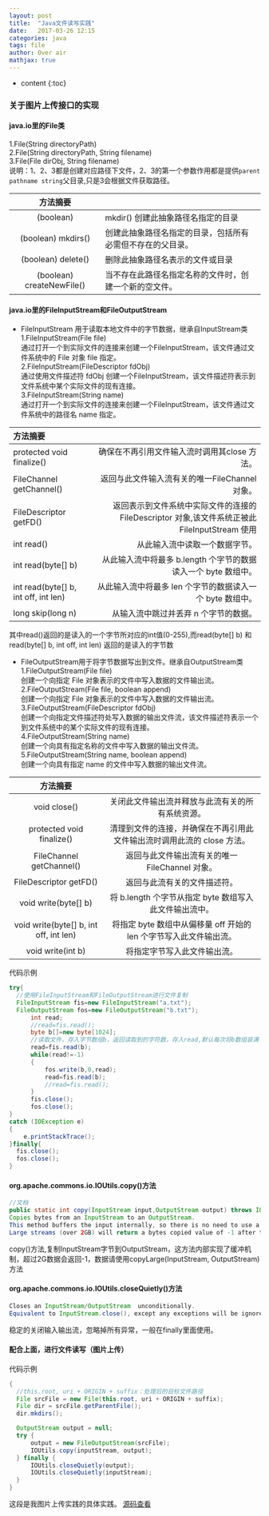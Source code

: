 ```yaml
---
layout: post
title:  "Java文件读写实践"
date:   2017-03-26 12:15
categories: java
tags: file
author: Over air
mathjax: true
---
```

* content
{:toc}

### 关于图片上传接口的实现
#### java.io里的File类
1.File(String directoryPath) <br/>
2.File(String directoryPath, String filename) <br/>
3.File(File dirObj, String filename) <br/>
说明：1、2、3都是创建对应路径下文件，2、3的第一个参数作用都是提供`parent pathname string`父目录,只是3会根据文件获取路径。

|方法摘要                     |                                 |
|:--------------------------:|:--------------------------------|
|(boolean)                   | mkdir() 创建此抽象路径名指定的目录|
|(boolean) mkdirs()          | 创建此抽象路径名指定的目录，包括所有必需但不存在的父目录。|
|(boolean) delete()          | 删除此抽象路径名表示的文件或目录|
|(boolean) createNewFile()   | 当不存在此路径名指定名称的文件时，创建一个新的空文件。|

#### java.io里的FileInputStream和FileOutputStream
* FileInputStream 用于读取本地文件中的字节数据，继承自InputStream类  <br/>
1.FileInputStream(File file) <br/>
          通过打开一个到实际文件的连接来创建一个FileInputStream，该文件通过文件系统中的 File 对象 file 指定。 <br/>
2.FileInputStream(FileDescriptor fdObj) <br/>
          通过使用文件描述符 fdObj 创建一个FileInputStream，该文件描述符表示到文件系统中某个实际文件的现有连接。 <br/>
3.FileInputStream(String name) <br/>
          通过打开一个到实际文件的连接来创建一个FileInputStream，该文件通过文件系统中的路径名 name 指定。

|方法摘要                              |                                           |  
|:------------------------------------|------------------------------------------:|
|protected  void	finalize()          |确保在不再引用文件输入流时调用其close 方法。   |
|FileChannel	getChannel()            | 返回与此文件输入流有关的唯一FileChannel 对象。|
|FileDescriptor	getFD()               |返回表示到文件系统中实际文件的连接的 FileDescriptor 对象,该文件系统正被此FileInputStream 使用|
|int	read()                          |从此输入流中读取一个数据字节。|
|int	read(byte[] b)                  | 从此输入流中将最多 b.length 个字节的数据读入一个 byte 数组中。|
|int	read(byte[] b, int off, int len)|从此输入流中将最多 len 个字节的数据读入一个 byte 数组中。|
|long	skip(long n)                    |从输入流中跳过并丢弃 n 个字节的数据。|

其中read()返回的是读入的一个字节所对应的int值(0-255),而read(byte[] b) 和read(byte[] b, int off, int len) 返回的是读入的字节数

* FileOutputStream用于将字节数据写出到文件。继承自OutputStream类  <br/>
1.FileOutputStream(File file) <br/>
          创建一个向指定 File 对象表示的文件中写入数据的文件输出流。 <br/>
2.FileOutputStream(File file, boolean append) <br/>
          创建一个向指定 File 对象表示的文件中写入数据的文件输出流。 <br/>
3.FileOutputStream(FileDescriptor fdObj) <br/>
          创建一个向指定文件描述符处写入数据的输出文件流，该文件描述符表示一个到文件系统中的某个实际文件的现有连接。 <br/>
4.FileOutputStream(String name) <br/>
          创建一个向具有指定名称的文件中写入数据的输出文件流。 <br/>
5.FileOutputStream(String name, boolean append) <br/>
          创建一个向具有指定 name 的文件中写入数据的输出文件流。

|方法摘要               |      |
|:------------------------------------------:|:-------------------:|
|void	close()                                |关闭此文件输出流并释放与此流有关的所有系统资源。|
|protected  void	finalize()                 |清理到文件的连接，并确保在不再引用此文件输出流时调用此流的 close 方法。|
|FileChannel	getChannel()                   |返回与此文件输出流有关的唯一FileChannel 对象。|
|FileDescriptor	getFD()                      |返回与此流有关的文件描述符。|
|void	write(byte[] b)                        |将 b.length 个字节从指定 byte 数组写入此文件输出流中。|
|void	write(byte[] b, int off, int len)      |将指定 byte 数组中从偏移量 off 开始的 len 个字节写入此文件输出流。|
|void	write(int b)                           |将指定字节写入此文件输出流。|

代码示例
```java
try{  
  //使用FileInputStream和FileOutputStream进行文件复制  
  FileInputStream fis=new FileInputStream("a.txt");  
  FileOutputStream fos=new FileOutputStream("b.txt");  
      int read;  
      //read=fis.read();  
      byte b[]=new byte[1024];  
      //读取文件，存入字节数组b，返回读取到的字符数，存入read,默认每次将b数组装满  
      read=fis.read(b);  
      while(read!=-1)  
      {  
          fos.write(b,0,read);  
          read=fis.read(b);  
          //read=fis.read();  
      }  
      fis.close();  
      fos.close();  
}  
catch (IOException e)  
{  
    e.printStackTrace();  
}finally{
  fis.close();  
  fos.close();  
}
```

#### org.apache.commons.io.IOUtils.copy()方法
```java
//文档
public static int copy(InputStream input,OutputStream output) throws IOException
Copies bytes from an InputStream to an OutputStream.
This method buffers the input internally, so there is no need to use a BufferedInputStream.
Large streams (over 2GB) will return a bytes copied value of -1 after the copy has completed since the correct number of bytes cannot be returned as an int. For large streams use the copyLarge(InputStream, OutputStream) method.
```
copy()方法,复制InputStream字节到OutputStream，这方法内部实现了缓冲机制，超过2G数据会返回-1，数据请使用copyLarge(InputStream, OutputStream)方法

#### org.apache.commons.io.IOUtils.closeQuietly()方法
```java
Closes an InputStream/OutputStream  unconditionally.
Equivalent to InputStream.close(), except any exceptions will be ignored. This is typically used in finally blocks.
```
稳定的关闭输入输出流，忽略掉所有异常，一般在finally里面使用。

#### 配合上面，进行文件读写（图片上传）
代码示例
```java
{
  //this.root, uri + ORIGIN + suffix：处理后的目标文件路径
  File srcFile = new File(this.root, uri + ORIGIN + suffix);
  File dir = srcFile.getParentFile();
  dir.mkdirs();

  OutputStream output = null;
  try {
      output = new FileOutputStream(srcFile);
      IOUtils.copy(inputStream, output);
  } finally {
      IOUtils.closeQuietly(output);
      IOUtils.closeQuietly(inputStream);
  }
}
```
这段是我图片上传实践的具体实践。
[源码查看][ImageUpload]

[ImageUpload]:https://github.com/flyontheair/ImageUpload
